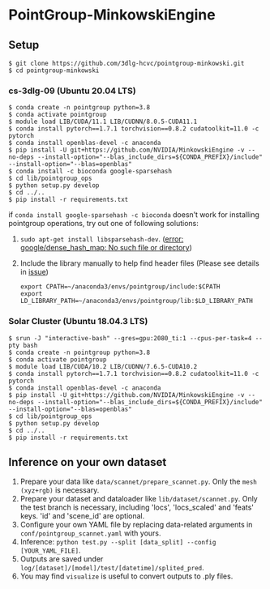 # PointGroup-MinkowskiEngine

## Setup

```shell
$ git clone https://github.com/3dlg-hcvc/pointgroup-minkowski.git
$ cd pointgroup-minkowski
```

### cs-3dlg-09 (Ubuntu 20.04 LTS)
```shell
$ conda create -n pointgroup python=3.8
$ conda activate pointgroup
$ module load LIB/CUDA/11.1 LIB/CUDNN/8.0.5-CUDA11.1
$ conda install pytorch==1.7.1 torchvision==0.8.2 cudatoolkit=11.0 -c pytorch
$ conda install openblas-devel -c anaconda
$ pip install -U git+https://github.com/NVIDIA/MinkowskiEngine -v --no-deps --install-option="--blas_include_dirs=${CONDA_PREFIX}/include" --install-option="--blas=openblas"
$ conda install -c bioconda google-sparsehash
$ cd lib/pointgroup_ops
$ python setup.py develop
$ cd ../..
$ pip install -r requirements.txt
```

if `conda install google-sparsehash -c bioconda` doesn’t work for installing pointgroup operations, try out one of following solutions:

1. `sudo apt-get install libsparsehash-dev`. ([error: google/dense_hash_map: No such file or directory](https://github.com/facebookresearch/SparseConvNet/issues/96))

2. Include the library manually to help find header files (Please see details in [issue](https://github.com/3dlg-hcvc/pointgroup-minkowski/issues/1))
   ```
   export CPATH=~/anaconda3/envs/pointgroup/include:$CPATH
   export LD_LIBRARY_PATH=~/anaconda3/envs/pointgroup/lib:$LD_LIBRARY_PATH
   ```


### Solar Cluster (Ubuntu 18.04.3 LTS)
```shell
$ srun -J "interactive-bash" --gres=gpu:2080_ti:1 --cpus-per-task=4 --pty bash
$ conda create -n pointgroup python=3.8
$ conda activate pointgroup
$ module load LIB/CUDA/10.2 LIB/CUDNN/7.6.5-CUDA10.2
$ conda install pytorch==1.7.1 torchvision==0.8.2 cudatoolkit=11.0 -c pytorch
$ conda install openblas-devel -c anaconda
$ pip install -U git+https://github.com/NVIDIA/MinkowskiEngine -v --no-deps --install-option="--blas_include_dirs=${CONDA_PREFIX}/include" --install-option="--blas=openblas"
$ cd lib/pointgroup_ops
$ python setup.py develop
$ cd ../..
$ pip install -r requirements.txt
```

## Inference on your own dataset
1. Prepare your data like `data/scannet/prepare_scannet.py`. Only the `mesh (xyz+rgb)` is necessary.
2. Prepare your dataset and dataloader like `lib/dataset/scannet.py`. Only the test branch is necessary, including 'locs', 'locs_scaled' and 'feats' keys. 'id' and 'scene_id' are optional.
3. Configure your own YAML file by replacing data-related arguments in `conf/pointgroup_scannet.yaml` with yours.
4. Inference: `python test.py --split [data_split] --config [YOUR_YAML_FILE]`.
5. Outputs are saved under `log/[dataset]/[model]/test/[datetime]/splited_pred`.
6. You may find `visualize` is useful to convert outputs to .ply files.